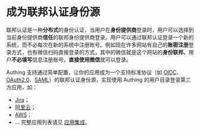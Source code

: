 # 成为联邦认证身份源

<LastUpdated/>

联邦认证是一种**分布式**的身份认证，当用户在**身份提供商**登录时，用户可以选择到当前身份提供商**信任**的联邦身份提供商登录。用户可以通过联邦认证登录一个新的系统，而不必每次在新的系统中注册账号。例如现在许多网站有自己的**账密注册**登录方式，也有微信扫码直接登录的方式，其中的微信就是这个网站的**身份联邦**，用户**不必填写**信息注册账号，**直接使用微信**就可以登录。

Authing 支持通过简单配置，让你的应用成为一个支持标准协议（如 [OIDC](/guides/federation/oidc.md)、[OAuth2.0](/guides/federation/oauth.md)、[SAML](/guides/federation/saml.md)）的联邦认证身份源，实现使用 Authing 的用户目录登录第三方应用，如：

- [Jira](/integration/jira/)；
- [阿里云](/integration/ali-cloud/)；
- [AWS](/integration/aws/)；
- ... 完整应用列表请见 [应用集成](/integration/)。

